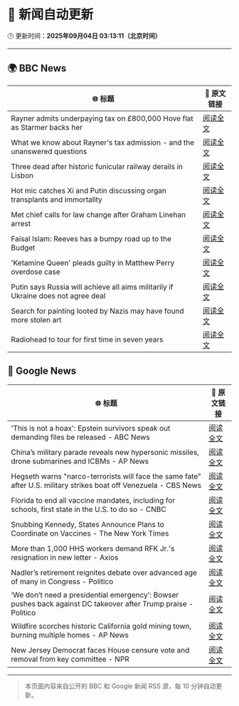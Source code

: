 # 🧠 新闻自动更新

🕒 更新时间：**2025年09月04日 03:13:11（北京时间）**

---

## 🌍 BBC News

| 🌐 标题 | 🔗 原文链接 |
|--------|-------------|
| Rayner admits underpaying tax on £800,000 Hove flat as Starmer backs her | [阅读全文](https://www.bbc.com/news/articles/cy50446rq73o?at_medium=RSS&at_campaign=rss) |
| What we know about Rayner's tax admission - and the unanswered questions | [阅读全文](https://www.bbc.com/news/articles/c62n366q306o?at_medium=RSS&at_campaign=rss) |
| Three dead after historic funicular railway derails in Lisbon | [阅读全文](https://www.bbc.com/news/articles/c1jzlgj915no?at_medium=RSS&at_campaign=rss) |
| Hot mic catches Xi and Putin discussing organ transplants and immortality | [阅读全文](https://www.bbc.com/news/articles/cr70rvrd41ko?at_medium=RSS&at_campaign=rss) |
| Met chief calls for law change after Graham Linehan arrest | [阅读全文](https://www.bbc.com/news/articles/c1mx09l5297o?at_medium=RSS&at_campaign=rss) |
| Faisal Islam: Reeves has a bumpy road up to the Budget | [阅读全文](https://www.bbc.com/news/articles/cn76ly476x6o?at_medium=RSS&at_campaign=rss) |
| 'Ketamine Queen' pleads guilty in Matthew Perry overdose case | [阅读全文](https://www.bbc.com/news/articles/c2dng3rrzjdo?at_medium=RSS&at_campaign=rss) |
| Putin says Russia will achieve all aims militarily if Ukraine does not agree deal | [阅读全文](https://www.bbc.com/news/articles/c4g7dze5n1vo?at_medium=RSS&at_campaign=rss) |
| Search for painting looted by Nazis may have found more stolen art | [阅读全文](https://www.bbc.com/news/articles/cdx26z142vko?at_medium=RSS&at_campaign=rss) |
| Radiohead to tour for first time in seven years | [阅读全文](https://www.bbc.com/news/articles/cedvddjnd08o?at_medium=RSS&at_campaign=rss) |

## 📰 Google News

| 🌐 标题 | 🔗 原文链接 |
|--------|-------------|
| 'This is not a hoax': Epstein survivors speak out demanding files be released - ABC News | [阅读全文](https://news.google.com/rss/articles/CBMioAFBVV95cUxNaWVsRzRRVkt6bFdFYVRwQmtRMXc4WG5ja3Zhd3Y1MzhIeVdlTW1WaURRaXpPMTJDaDIweVlGMmpod0xQXzd5QlVQWFhETU9ibmxrd1JfNDRUUEJ3TnozMFpLZ28tUE9ELWszYzk1anlUSmRKU1M1NGtPb1ZpNEc0ay1JaTAtd2FDWmlCTkJGSjBreUN4XzhOZDFPQmhLWlBa0gGmAUFVX3lxTFBQQ1daUHdnMXZyRk9xSHRDUEsxblV3R1RIYXFxVmkwSS1DQjFhTUdJN3p1VS14N1NIZS1kZjdrTTItU1FTTTIwb0QySFQzUHA2aEtjZ0dUelg2Qjd1QTY0WWxoWU9udFJFYVBJT2tlMUxiWURpT19UR3JPZGZaLUxxWHN3VlFvcjlXTDE3SUs1YXlMeWZ6eGpOMm9TenpmTUhCVXNTYUE?oc=5) |
| China’s military parade reveals new hypersonic missiles, drone submarines and ICBMs - AP News | [阅读全文](https://news.google.com/rss/articles/CBMitgFBVV95cUxQNHl0MF9FQmhZajhkNkpqZURZV0Exa1MxMU9Cb3ZoeDNBVngxaWZqQi1sdkJibWhQNWxueXJVWHgxWDRydW5WYll6bFpQMzF2dkRkdnhYX2QxN3Z4aS1xT2FHRHVjMUVJdTBtT0trZUk4Q2lFXzQwaWQtTGpUcGNVLVItZDdJOEZZNUplalQzaEJuVGpzNjZldXpIaXlEdGhLVVRkVWVpd2ttZE42T08yeGFFNnBoUQ?oc=5) |
| Hegseth warns "narco-terrorists will face the same fate" after U.S. military strikes boat off Venezuela - CBS News | [阅读全文](https://news.google.com/rss/articles/CBMijgFBVV95cUxPaUZybVVISXBBdWZvQmYxei1GdkVtanhEb2pXWkZZNVZOWTNFQmNNem9MeDFfaVM0QUdSdk16TkoyTFB4QW9VU1Q5aFRBY2VRQ2RJR19kb3ZYb3lhSlpUR1BXeE4yLWJ5TWtDZ2tLWXZEUTkwelBiTWRuXzFJaXROSndVTWdkMjhYLUoyRWVn0gGTAUFVX3lxTE1NQmJBdC1GUmdqWTRScnRId3FRc1hoaEJQWjJPNk0zMHB0NGxZcDlJYWZKeXFRTG84RlJtdHdLa0pBZTh5TVFPNjlxaFlVYmJ5dmRuc25FWGp0Nm5YblNLN2d3Y1lHRkNDUEdQcmdHWFRUZ0pTNUozQ3N0WndDSlFETGF2QVVSUGNOUlgzalA3NXpkTQ?oc=5) |
| Florida to end all vaccine mandates, including for schools, first state in the U.S. to do so - CNBC | [阅读全文](https://news.google.com/rss/articles/CBMipgFBVV95cUxQb1hvTTl6eEdicF82S2JhVnExb3pPYkJVdVVSZGRtQ01SZ2RxNUU3QzhFVzI1SUw4dEY0dU5vRWlYQzQydXpvMWYzWVAwMHpKSFRDTlVERWhFNjZCQjBNOWQwMWpma1Bqak5pTGh3WjhJczdzVTJUblFuTUMzanFrYXhsTjFrQ0NlUmFJWWhad3dGMlNJNEdkY1ZDOHRwOHZ6MEJaZkN30gGrAUFVX3lxTFAzdTd0NC1lbENOMmdEWk5vMFg5bWxSZlU5eWRibTN2WmZaaXp6X2hrU294NHI1V0ItTnJSQXo0Z0tidjZmY0RQQTZSR0NaMHR1OVZ5Ml9SQlpXVzJubHc5S09PRVFNZVVVNEtDd3oxbXdXOUoyaDhsMEpmeTFNOGxkVmpQNXNEclREeW1fOEc0Y1VTWnBvQ0R1MW5aTEZMLTAzaGxNNmtXOU5iYw?oc=5) |
| Snubbing Kennedy, States Announce Plans to Coordinate on Vaccines - The New York Times | [阅读全文](https://news.google.com/rss/articles/CBMiigFBVV95cUxQYUZzaDZ2TE85SmFMLVhkYWxhRDM1SjBDMmhPZ1NWSnh4SkF3V0hRVm1yNVBpaHFzRkdkN2V1U1lfc2ZMZUNSWXFWZ0lOWF9zNVFEODN4amNURTFrVl9LU19qMXg5cHJhMDAzTjI1ZTJvU2pzdUtmNm9sLVlaS1c1SkdiS2E3S0hQcHc?oc=5) |
| More than 1,000 HHS workers demand RFK Jr.'s resignation in new letter - Axios | [阅读全文](https://news.google.com/rss/articles/CBMigwFBVV95cUxQbFExdkJRcFlVU3FFQ2F5aEpXVEM1dm1RczlFa1p4RWNKOXdCYU90NGk3dUtrTGVyVXpKSG5YVjVSTlFNV0Etdll3aW0yNEg2YzNyMzFtM0UwMVJ1eG0wUWw4enZHOVJJTmlwdUxzTmFIU0NCM1NLeUtiM3QwV1hRN0tRTQ?oc=5) |
| Nadler’s retirement reignites debate over advanced age of many in Congress - Politico | [阅读全文](https://news.google.com/rss/articles/CBMinAFBVV95cUxQTHAyZ3BYSUtRWWJMRk9kcEV6TVFvT2VLS0xvNktMcGdlUlZBRk15VjVyZVYzUlBuTlRPdGlGUndBcHp2TWhOdjVfLUNRY2tuamVrSzVVSldKbWNEdVBaY1oyZi04ZUVIcjM5ODY5S2RXSHEwUk9sT2M4d2hiTGc5d2VTN25Bb3JNb3JSQlFNUXhhanpheUNwMUFqZV8?oc=5) |
| ‘We don’t need a presidential emergency’: Bowser pushes back against DC takeover after Trump praise - Politico | [阅读全文](https://news.google.com/rss/articles/CBMimwFBVV95cUxQT3hrUnZ1S0VMNEprMnhsSHRuRm1wY082WnpWMjNMVVVRcHBoWjdpMG10MmJPS0xaQVhpZkllMGQ2S3dseWt3SGNTUURHWHZ6bDh6ODhmQkhfVVR5SmdoTWFLM2J0V3BBQkN0VEVzMGk1Q3AyV2xJT25OVWxqTFprTnJvSHQ0LW85NmZZVjB2b3BpQmlWTjZPYzduaw?oc=5) |
| Wildfire scorches historic California gold mining town, burning multiple homes - AP News | [阅读全文](https://news.google.com/rss/articles/CBMirgFBVV95cUxQWEt0Y09iMlctaXFNRmtraERmNGZsaVIwOUVrWG9mSGxYa1IzdDJxRzBEUVd5YW5Zdk95MVJ1Q0xMczVkSEJwNFhXYjZmU1ZGb2YweUJqelFpRlZQM2FaMTJxR3pabUlXQ0E0VlRyTnJVeFVGYjR2ZjNIRGFxeWRMcTVQdS1HbkpHdlE4YVV4M00wLVliUTVMdEtsUXJSeUhNbGJRUFRxbnAxcElzQ3c?oc=5) |
| New Jersey Democrat faces House censure vote and removal from key committee - NPR | [阅读全文](https://news.google.com/rss/articles/CBMie0FVX3lxTE5GOGFsbFA1Y1VKODEwSTdLdXVZXzczNzhDMHNkYm0zdVJuclBtV1lPeDJ6MXFZdlpUR1BuTVdhTHNrZ2hwakllblp6dndHVXYwZFNaQ0FQY3pJWThZV1JHMkZlRUVKeG5WMVhTNGRDcE5YazJITEl3WkRoUQ?oc=5) |

---
> 本页面内容来自公开的 BBC 和 Google 新闻 RSS 源，每 10 分钟自动更新。